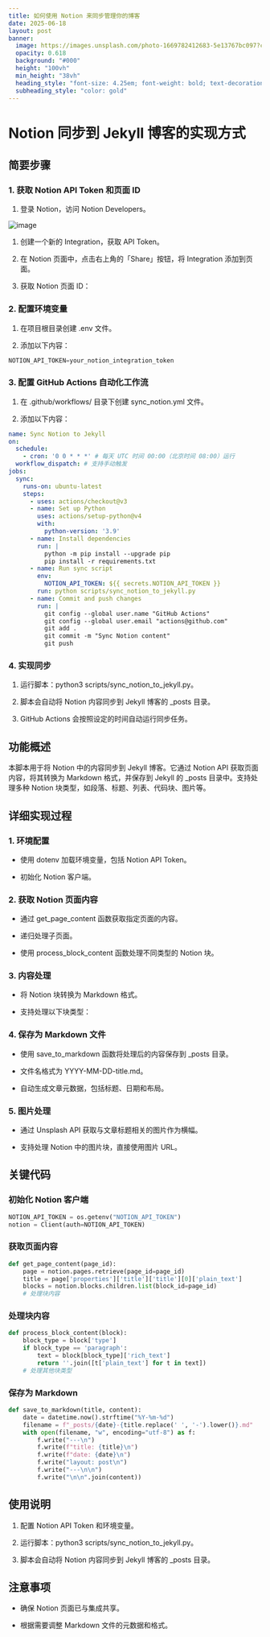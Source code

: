 ```yaml
---
title: 如何使用 Notion 来同步管理你的博客
date: 2025-06-18
layout: post
banner:
  image: https://images.unsplash.com/photo-1669782412683-5e13767bc097?crop=entropy&cs=tinysrgb&fit=max&fm=jpg&ixid=M3w2OTIwMzJ8MHwxfHJhbmRvbXx8fHx8fHx8fDE3NTAyNzE0NzB8&ixlib=rb-4.1.0&q=80&w=1080
  opacity: 0.618
  background: "#000"
  height: "100vh"
  min_height: "38vh"
  heading_style: "font-size: 4.25em; font-weight: bold; text-decoration: underline"
  subheading_style: "color: gold"
---
```


# Notion 同步到 Jekyll 博客的实现方式

## 简要步骤

### 1. 获取 Notion API Token 和页面 ID

1. 登录 Notion，访问 Notion Developers。

![image](https://prod-files-secure.s3.us-west-2.amazonaws.com/a7a0cc5a-89b9-4cda-8686-1fba0ca52f40/d19c1afe-dea5-4312-9333-786b0ba83054/image.png?X-Amz-Algorithm=AWS4-HMAC-SHA256&X-Amz-Content-Sha256=UNSIGNED-PAYLOAD&X-Amz-Credential=ASIAZI2LB466TCLJIAW7%2F20250618%2Fus-west-2%2Fs3%2Faws4_request&X-Amz-Date=20250618T183110Z&X-Amz-Expires=3600&X-Amz-Security-Token=IQoJb3JpZ2luX2VjEKr%2F%2F%2F%2F%2F%2F%2F%2F%2F%2FwEaCXVzLXdlc3QtMiJHMEUCIEekwxyyyhsIqhuacFTJ0C63BJVEwVGYzSvgBKRgi5vbAiEA%2FJT9WMHxiBVRdwc1hw11lhKubu4d%2Fi1Rq5%2FsR8BfY8wqiAQIk%2F%2F%2F%2F%2F%2F%2F%2F%2F%2F%2FARAAGgw2Mzc0MjMxODM4MDUiDKp1ceVsDjJZRfDCgSrcA3iZ6XAUkqzA5M7pxVGHotiLEtZkePelXng3Txhohw9rYDQ51xWvYeNiXc8sF3%2F0JA0w6du4EJT8zRkjMIfZeSfjBClRtT10et0o7v7zryVad5%2BbDh4PmeW83vLeJSkyN37fRGhD7t5Hs3GyyTIhglm99ysBAVtriITaxtCGBb3gSR4nxVZRlt2YE2ZpnQisW1fe3CxvYY6eh9zJP7ezwPj5hk213rpfHldxpRTXa9PZd58K4mByqbP0OMN0813rxoZvbUPm3xiLV6WQaw8nZ6GIpJTJ6a2My%2B1J4uChDQIdIoQMFsXNm2nyAbC7ALe1lL%2F5dAqXPZR2zUGlzfHPlLSFxRtQAOpIrzA2%2BxVbVeaHWQf40CbcyONTBgD7tf%2B1RS%2Bds2F%2FWRYaszwpAZvWDsGaPTKwX8SHJllEM2jm0nCLB3TuMZB8pioiedSZ6FqnLTdLWyuaq%2Fut9gu0UmLN%2FROifjex7EUvKd92xbJ94Fvggrlgizb2DwAx3CvV4onfvEW%2B8ds3xETbUxkyHUHJFIGrGpOo8Up%2FkGut%2B31FRXGQYb47iBFgd%2FE9ORCIDpVHNPn%2F3z6JgsGc872d4GAKQ4Bb4J3gT8aY9f4I9vlw9ftl09swMwkimRJl339PMNL7y8IGOqUBZOAKL2lb42BdKLKkf6xqx2o8IOs5mebyp1yixaHH%2FKH972anPv6SWJsKhee5aC9KJkLLOw2VB1uN%2Fkqyb03om%2Bxm9rmMvKaCleGf469YyoohvcXPl5NLparG5OrMVNZDM%2BOXXQzWhKR%2BkzZwuR9tq%2FulC194cyivzv9XqHOvLv6T%2Fz0s%2B5YTsZoUBgUvA7HRg2Q0f5RGcPCcPvc%2BRA0aKD9aeMA1&X-Amz-Signature=1ead2422ed24e55bc633203731139e3206118b24826cf130f6120294ab5a09cb&X-Amz-SignedHeaders=host&x-amz-checksum-mode=ENABLED&x-id=GetObject)

1. 创建一个新的 Integration，获取 API Token。

1. 在 Notion 页面中，点击右上角的「Share」按钮，将 Integration 添加到页面。

1. 获取 Notion 页面 ID：


### 2. 配置环境变量

1. 在项目根目录创建 .env 文件。

1. 添加以下内容：

```javascript
NOTION_API_TOKEN=your_notion_integration_token
```

### 3. 配置 GitHub Actions 自动化工作流

1. 在 .github/workflows/ 目录下创建 sync_notion.yml 文件。

1. 添加以下内容：

```yaml
name: Sync Notion to Jekyll
on:
  schedule:
    - cron: '0 0 * * *' # 每天 UTC 时间 00:00（北京时间 08:00）运行
  workflow_dispatch: # 支持手动触发
jobs:
  sync:
    runs-on: ubuntu-latest
    steps:
      - uses: actions/checkout@v3
      - name: Set up Python
        uses: actions/setup-python@v4
        with:
          python-version: '3.9'
      - name: Install dependencies
        run: |
          python -m pip install --upgrade pip
          pip install -r requirements.txt
      - name: Run sync script
        env:
          NOTION_API_TOKEN: ${{ secrets.NOTION_API_TOKEN }}
        run: python scripts/sync_notion_to_jekyll.py
      - name: Commit and push changes
        run: |
          git config --global user.name "GitHub Actions"
          git config --global user.email "actions@github.com"
          git add .
          git commit -m "Sync Notion content"
          git push
```

### 4. 实现同步

1. 运行脚本：python3 scripts/sync_notion_to_jekyll.py。

1. 脚本会自动将 Notion 内容同步到 Jekyll 博客的 _posts 目录。

1. GitHub Actions 会按照设定的时间自动运行同步任务。

## 功能概述

本脚本用于将 Notion 中的内容同步到 Jekyll 博客。它通过 Notion API 获取页面内容，将其转换为 Markdown 格式，并保存到 Jekyll 的 _posts 目录中。支持处理多种 Notion 块类型，如段落、标题、列表、代码块、图片等。

## 详细实现过程

### 1. 环境配置

- 使用 dotenv 加载环境变量，包括 Notion API Token。

- 初始化 Notion 客户端。

### 2. 获取 Notion 页面内容

- 通过 get_page_content 函数获取指定页面的内容。

- 递归处理子页面。

- 使用 process_block_content 函数处理不同类型的 Notion 块。

### 3. 内容处理

- 将 Notion 块转换为 Markdown 格式。

- 支持处理以下块类型：


### 4. 保存为 Markdown 文件

- 使用 save_to_markdown 函数将处理后的内容保存到 _posts 目录。

- 文件名格式为 YYYY-MM-DD-title.md。

- 自动生成文章元数据，包括标题、日期和布局。

### 5. 图片处理

- 通过 Unsplash API 获取与文章标题相关的图片作为横幅。

- 支持处理 Notion 中的图片块，直接使用图片 URL。

## 关键代码

### 初始化 Notion 客户端

```python
NOTION_API_TOKEN = os.getenv("NOTION_API_TOKEN")
notion = Client(auth=NOTION_API_TOKEN)
```

### 获取页面内容

```python
def get_page_content(page_id):
    page = notion.pages.retrieve(page_id=page_id)
    title = page['properties']['title']['title'][0]['plain_text']
    blocks = notion.blocks.children.list(block_id=page_id)
    # 处理块内容
```

### 处理块内容

```python
def process_block_content(block):
    block_type = block['type']
    if block_type == 'paragraph':
        text = block[block_type]['rich_text']
        return ''.join([t['plain_text'] for t in text])
    # 处理其他块类型
```

### 保存为 Markdown

```python
def save_to_markdown(title, content):
    date = datetime.now().strftime("%Y-%m-%d")
    filename = f"_posts/{date}-{title.replace(' ', '-').lower()}.md"
    with open(filename, "w", encoding="utf-8") as f:
        f.write("---\n")
        f.write(f"title: {title}\n")
        f.write(f"date: {date}\n")
        f.write("layout: post\n")
        f.write("---\n\n")
        f.write("\n\n".join(content))
```

## 使用说明

1. 配置 Notion API Token 和环境变量。

1. 运行脚本：python3 scripts/sync_notion_to_jekyll.py。

1. 脚本会自动将 Notion 内容同步到 Jekyll 博客的 _posts 目录。

## 注意事项

- 确保 Notion 页面已与集成共享。

- 根据需要调整 Markdown 文件的元数据和格式。